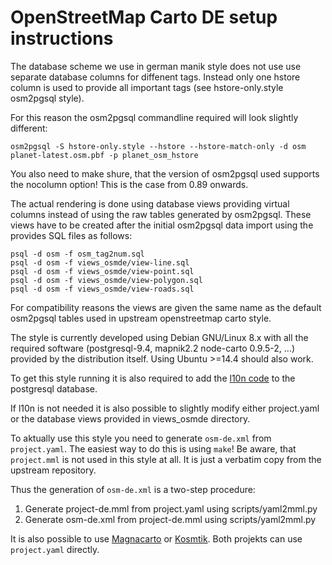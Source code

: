 # OpenStreetMap Carto DE setup instructions

The database scheme we use in german manik style does not use use separate
database columns for diffenent tags. Instead only one hstore column is used
to provide all important tags (see hstore-only.style osm2pgsql style).

For this reason the osm2pgsql commandline required will look slightly different:

```
osm2pgsql -S hstore-only.style --hstore --hstore-match-only -d osm planet-latest.osm.pbf -p planet_osm_hstore
```

You also need to make shure, that the version of osm2pgsql used supports the nocolumn option!
This is the case from 0.89 onwards. 

The actual rendering is done using database views providing virtual columns
instead of using the raw tables generated by osm2pgsql. These views have to
be created after the initial osm2pgsql data import using the provides SQL
files as follows:

```
psql -d osm -f osm_tag2num.sql
psql -d osm -f views_osmde/view-line.sql
psql -d osm -f views_osmde/view-point.sql
psql -d osm -f views_osmde/view-polygon.sql
psql -d osm -f views_osmde/view-roads.sql
```

For compatibility reasons the views are given the same name as the default
osm2pgsql tables used in upstream openstreetmap carto style.

The style is currently developed using Debian GNU/Linux 8.x with all the
required software (postgresql-9.4, mapnik2.2 node-carto 0.9.5-2, ...)
provided by the distribution itself. Using Ubuntu >=14.4 should also work.

To get this style running it is also required to add the
[l10n code](https://github.com/giggls/mapnik-german-l10n)
to the postgresql database.

If l10n is not needed it is also possible to slightly modify either
project.yaml or the database views provided in views_osmde directory.

To aktually use this style you need to generate ```osm-de.xml``` from ```project.yaml```.
The easiest way to do this is using ```make```!
Be aware, that ```project.mml``` is not used in this style at all. It is just a verbatim
copy from the upstream repository.

Thus the generation of ```osm-de.xml``` is a two-step procedure:

1. Generate project-de.mml from project.yaml using scripts/yaml2mml.py
2. Generate osm-de.xml from project-de.mml using scripts/yaml2mml.py

It is also possible to use [Magnacarto](https://github.com/omniscale/magnacarto) or
[Kosmtik](https://github.com/kosmtik/kosmtik).
Both projekts can use ```project.yaml``` directly.



